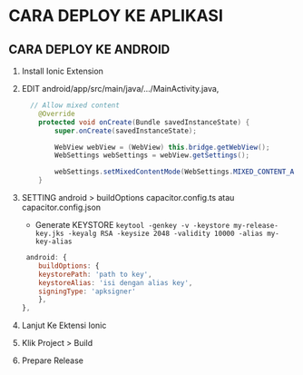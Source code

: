 # CARA DEPLOY KE APLIKASI
## CARA DEPLOY KE ANDROID
1. Install Ionic Extension
2. EDIT android/app/src/main/java/.../MainActivity.java, 
    ```java
      // Allow mixed content
        @Override
        protected void onCreate(Bundle savedInstanceState) {
            super.onCreate(savedInstanceState);

            WebView webView = (WebView) this.bridge.getWebView();
            WebSettings webSettings = webView.getSettings();

            webSettings.setMixedContentMode(WebSettings.MIXED_CONTENT_ALWAYS_ALLOW);
        }
    ```
3. SETTING android > buildOptions capacitor.config.ts atau capacitor.config.json
   - Generate KEYSTORE
    ```keytool -genkey -v -keystore my-release-key.jks -keyalg RSA -keysize 2048 -validity 10000 -alias my-key-alias```

    ```javascript
     android: {
        buildOptions: {
        keystorePath: 'path to key',
        keystoreAlias: 'isi dengan alias key',
        signingType: 'apksigner'
        },
    },
    ```
4. Lanjut Ke Ektensi Ionic
5. Klik Project > Build
6. Prepare Release